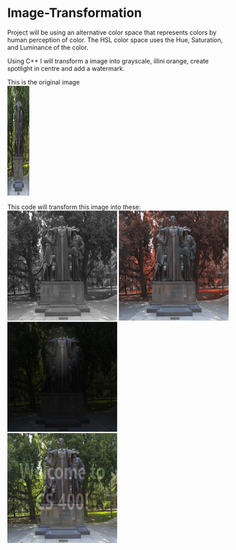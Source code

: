 # Image-Transformation
Project will be using an alternative color space that represents colors by human perception of color. The HSL color space uses the Hue, Saturation, and Luminance of the color. 

Using C++ I will transform a image into grayscale, illini orange, create spotlight in centre and add a watermark.

This is the original image<br>
<img src="https://raw.githubusercontent.com/Iltwats/Image-Transformation/master/alma.png" width="50" height="250">

This code will transform this image into these:<br>
<img src="https://raw.githubusercontent.com/Iltwats/Image-Transformation/master/Result/out-grayscale.png" width="250" height="250">
<img src="https://raw.githubusercontent.com/Iltwats/Image-Transformation/master/Result/out-illinify.png" width="250" height="250">
<img src="https://raw.githubusercontent.com/Iltwats/Image-Transformation/master/Result/out-spotlight.png" width="250" height="250"><br>
<img src="https://raw.githubusercontent.com/Iltwats/Image-Transformation/master/Result/out-watermark.png" width="250" height="250">





